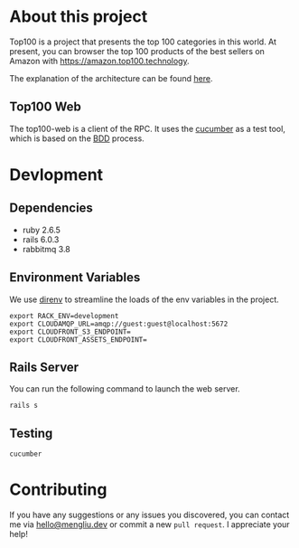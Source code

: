 # About this project
Top100 is a project that presents the top 100 categories in this world. At present, you can browser the top 100 products of the best sellers on Amazon with https://amazon.top100.technology.

The explanation of the architecture can be found [here](https://github.com/LiamYabou/top100-scrapy/wiki/Architecture).

## Top100 Web
The top100-web is a client of the RPC. It uses the [cucumber](https://cucumber.io/docs/guides/overview/) as a test tool, which is based on the [BDD](https://cucumber.io/docs/bdd/) process.

# Devlopment
## Dependencies
- ruby 2.6.5
- rails 6.0.3
- rabbitmq 3.8

## Environment Variables
We use [direnv](https://direnv.net/) to streamline the loads of the env variables in the project.
```
export RACK_ENV=development
export CLOUDAMQP_URL=amqp://guest:guest@localhost:5672
export CLOUDFRONT_S3_ENDPOINT=
export CLOUDFRONT_ASSETS_ENDPOINT=
```

## Rails Server
You can run the following command to launch the web server.
```
rails s
```

## Testing
```
cucumber
```

# Contributing
If you have any suggestions or any issues you discovered, you can contact me via hello@mengliu.dev or commit a new `pull request`. I appreciate your help!
